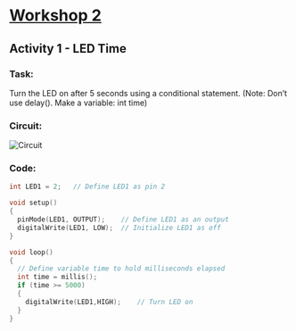 # [Workshop 2](https://Snowflower2020.github.io/BMES/Workshops/Workshop2)

## Activity 1 - LED Time

### Task:
Turn the LED on after 5 seconds using a conditional statement. (Note: Don’t use delay(). Make a variable: int time)

### Circuit:
![Circuit](https://Snowflower2020.github.io/BMES/Workshops/Workshop2/Activity1/Circuit.png)

### Code: 

```c++
int LED1 = 2;   // Define LED1 as pin 2

void setup()
{
  pinMode(LED1, OUTPUT);    // Define LED1 as an output
  digitalWrite(LED1, LOW);  // Initialize LED1 as off	
}

void loop()
{
  // Define variable time to hold milliseconds elapsed
  int time = millis();  
  if (time >= 5000)		     
  {
    digitalWrite(LED1,HIGH);	// Turn LED on
  }
}
```
